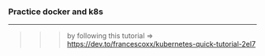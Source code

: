 ### Practice docker and k8s
---
>>> by following this tutorial => https://dev.to/francescoxx/kubernetes-quick-tutorial-2el7
